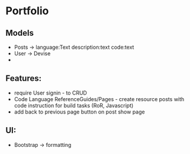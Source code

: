 # Portfolio


## Models
- Posts -> language:Text description:text code:text 
- User -> Devise
- 

## Features:
- require User signin - to CRUD
- Code Language ReferenceGuides/Pages - create resource posts with code instruction for build tasks (RoR, Javascript)
- add back to previous page button on post show page 

## UI:

- Bootstrap -> formatting